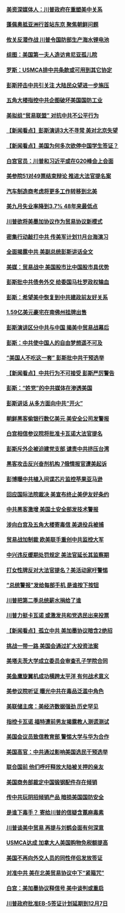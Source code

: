#### [美资深媒体人：川普政府在重塑美中关系](../pages/nsc412/n10764264.md?t=10070331) 

#### [蓬佩奥抵亚洲行首站东京 聚焦朝鲜问题](../pages/nsc412/n10765171.md?t=10070331) 

#### [攸关反潜作战 川普令国防部生产海水锂电池](../pages/nsc412/n10765089.md?t=10070331) 

#### [组图：美国第一夫人造访肯尼亚孤儿院](../pages/nsc412/n10764950.md?t=10070331) 

#### [罗斯：USMCA排中共条款或可用到其它协定](../pages/nsc412/n10764388.md?t=10070331) 

#### [彭斯抨击中共引关注 大陆民众望进一步施压](../pages/nsc412/n10764345.md?t=10070331) 

#### [五角大楼指控中共企图破坏美国国防工业](../pages/nsc412/n10763942.md?t=10070331) 

#### [美拟组“贸易联盟” 对抗中共不公平行为](../pages/nsc412/n10764268.md?t=10070331) 

#### [【新闻看点】彭斯演讲3大不寻常 美对北京失望](../pages/nsc412/n10764060.md?t=10070331) 

#### [【新闻看点】美国为何多次欲停中国学生签证？](../pages/nsc412/n10763657.md?t=10070331) 

#### [白宫官员：川普和习近平或在G20峰会上会面](../pages/nsc412/n10764121.md?t=10070331) 

#### [美参院51对49票结束辩论 推进大法官提名案](../pages/nsc412/n10763808.md?t=10070331) 

#### [汽车制造商考虑将更多工作转移到北美](../pages/nsc412/n10763718.md?t=10070331) 

#### [美九月失业率降到3.7% 48年来最低点](../pages/nsc412/n10763563.md?t=10070331) 

#### [川普欲将美墨加协议作为贸易协议新模式](../pages/nsc412/n10763656.md?t=10070331) 

#### [密集行动敲打中共 传美军计划11月台海演习](../pages/nsc412/n10762348.md?t=10070331) 

#### [全面揭露中共 美副总统彭斯讲话全文](../pages/nsc412/n10762304.md?t=10070331) 

#### [美媒：贸易战中 美国股市比中国股市具优势](../pages/nsc412/n10762779.md?t=10070331) 

#### [彭斯批中共债务外交 给委国马杜罗政权输血](../pages/nsc412/n10762269.md?t=10070331) 

#### [彭斯：希望美中恢复到中共建政前友好关系](../pages/nsc412/n10761924.md?t=10070331) 

#### [1.59亿美元豪宅在南佛州挂牌出售](../pages/nsc412/n10762009.md?t=10070331) 

#### [彭斯演讲区分中共与中国 揭美中贸易战幕后](../pages/nsc412/n10761289.md?t=10070331) 

#### [彭斯：中共使中国人的自由梦想遥不可及](../pages/nsc412/n10761634.md?t=10070331) 

#### [“美国人不吃这一套” 彭斯批中共干预选举](../pages/nsc412/n10760952.md?t=10070331) 

#### [【新闻看点】中共行为不可接受 彭斯严厉警告](../pages/nsc412/n10761342.md?t=10070331) 

#### [彭斯：“姓党”的中共媒体在渗透美国](../pages/nsc412/n10761606.md?t=10070331) 

#### [彭斯讲话 从多方面向中共“开火”](../pages/nsc412/n10760650.md?t=10070331) 

#### [朝鲜黑客偷银行数亿美元 美安全公司发警报](../pages/nsc412/n10761499.md?t=10070331) 

#### [白宫相信参议院将批准卡瓦诺大法官提名](../pages/nsc412/n10761147.md?t=10070331) 

#### [彭斯斥外企被迫建党支部 谴责中共挤压台湾](../pages/nsc412/n10761443.md?t=10070331) 

#### [黑客攻击反兴奋剂机构  7俄情报官遭美起诉](../pages/nsc412/n10761055.md?t=10070331) 

#### [彭博曝中共植入间谍芯片监控苹果亚马逊](../pages/nsc412/n10761192.md?t=10070331) 

#### [回应国际法院裁决 美宣布终止美伊友好条约](../pages/nsc412/n10760153.md?t=10070331) 

#### [中共黑客激增 美国土安全部发技术警报](../pages/nsc412/n10760423.md?t=10070331) 

#### [涉向白宫及五角大楼寄毒信 美退役兵被捕](../pages/nsc412/n10759571.md?t=10070331) 

#### [贸易战加制裁 欧美联手重创中共监控大军](../pages/nsc412/n10759231.md?t=10070331) 

#### [中兴违反缓期处罚规定 美法官延长其监察期](../pages/nsc412/n10759508.md?t=10070331) 

#### [打女性牌反对大法官提名？美活动家吁警惕](../pages/nsc412/n10759145.md?t=10070331) 

#### [“总统警报”发给每部手机  是谁按下按钮](../pages/nsc412/n10759228.md?t=10070331) 

#### [川普把第二季总统薪水捐给了谁](../pages/nsc412/n10759156.md?t=10070331) 

#### [川普力挺卡瓦诺 或激发共和党选民出来投票](../pages/nsc412/n10758734.md?t=10070331) 

#### [【新闻看点】孤立中共 美加墨协议暗含2绝招](../pages/nsc412/n10758960.md?t=10070331) 

#### [挑战一带一路 美国会通过扩大投资法案](../pages/nsc412/n10759148.md?t=10070331) 

#### [美塔夫茨大学成立委员会审查孔子学院合同](../pages/nsc412/n10759094.md?t=10070331) 

#### [美鱼鹰旋翼机成功横跨太平洋 有何战术意义](../pages/nsc412/n10758986.md?t=10070331) 

#### [美参议院听证 曝光中共在毒品泛滥中角色](../pages/nsc412/n10758958.md?t=10070331) 

#### [美联储主席：美经济数据强劲 历史罕见](../pages/nsc412/n10758804.md?t=10070331) 

#### [指控卡瓦诺 福特遭前男友揭露教人测谎测试](../pages/nsc412/n10758872.md?t=10070331) 

#### [美国会议员致信教育部 警惕大学与华为合作](../pages/nsc412/n10758611.md?t=10070331) 

#### [美国高官：中共通过影响美国选民干预选举](../pages/nsc412/n10757562.md?t=10070331) 

#### [联合国前 他们呼吁释放大陆被关押的亲友](../pages/nsc412/n10756822.md?t=10070331) 

#### [美国商务部裁定中国锻钢配件存在倾销](../pages/nsc412/n10757782.md?t=10070331) 

#### [传中共玩阴招倾销产品 暗损美国国防安全](../pages/nsc412/n10757648.md?t=10070331) 

#### [是谁下毒手？ 寄给川普的信疑含蓖麻毒素](../pages/nsc412/n10757046.md?t=10070331) 

#### [川普谈美中贸易 再提与刘鹤会面有何深意](../pages/nsc412/n10756539.md?t=10070331) 

#### [USMCA达成 加拿大人美国购物免税额提高](../pages/nsc412/n10757558.md?t=10070331) 

#### [美国不再向外交人员的同性伴侣发放签证](../pages/nsc412/n10756972.md?t=10070331) 

#### [对准中共 美在北美贸易协议中下“紧箍咒”](../pages/nsc412/n10756876.md?t=10070331) 

#### [白宫：美加墨协议释信号 美中谈判或重启](../pages/nsc412/n10756858.md?t=10070331) 

#### [川普政府批准EB-5签证计划延期到12月7日](../pages/nsc412/n10756809.md?t=10070331) 

